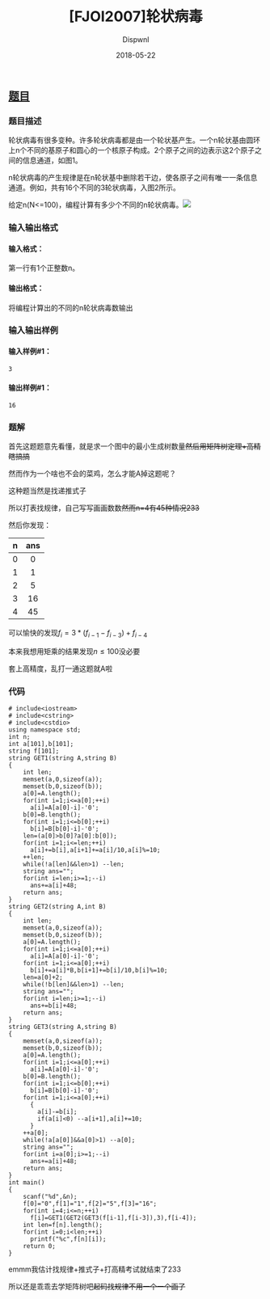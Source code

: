 ﻿---
layout:     post
title:      "[FJOI2007]轮状病毒"
date:       2018-05-22
author:     "Dispwnl"
header-img: "img/used/43.jpg"
catalog: true
tags:
    - 动态规划
    - 高精度
    - 瞎搞
---

## [题目](https://www.luogu.org/problemnew/show/P2144)
### 题目描述
轮状病毒有很多变种。许多轮状病毒都是由一个轮状基产生。一个n轮状基由圆环上n个不同的基原子和圆心的一个核原子构成。2个原子之间的边表示这2个原子之间的信息通道，如图1。

n轮状病毒的产生规律是在n轮状基中删除若干边，使各原子之间有唯一一条信息通道。例如，共有16个不同的3轮状病毒，入图2所示。

给定n(N<=100)，编程计算有多少个不同的n轮状病毒。![](https://cdn.luogu.org/upload/pic/1408.png)

### 输入输出格式
#### 输入格式：
第一行有1个正整数n。

#### 输出格式：
将编程计算出的不同的n轮状病毒数输出

### 输入输出样例
#### 输入样例#1： 
```plain
3
```
#### 输出样例#1： 
```plain
16
```
### 题解

首先这题题意先看懂，就是求一个图中的最小生成树数量~~然后用矩阵树定理+高精瞎搞搞~~

然而作为一个啥也不会的菜鸡，怎么才能A掉这题呢？

这种题当然是找递推式子

所以打表找规律，自己写写画画数数~~然而n=4有45种情况233~~

然后你发现：

| n | ans |
| :----------: | :----------: |
| 0 | 0 |
| 1 | 1 |
| 2 | 5 |
| 3 | 16 |
| 4 |  45|


可以愉快的发现$f_i=3*(f_{i-1}-f_{i-3})+f_{i-4}$

本来我想用矩乘的结果发现$n\leq 100$没必要

套上高精度，乱打一通这题就A啦

### 代码
```
# include<iostream>
# include<cstring>
# include<cstdio>
using namespace std;
int n;
int a[101],b[101];
string f[101];
string GET1(string A,string B)
{
  	int len;
	memset(a,0,sizeof(a));
	memset(b,0,sizeof(b));
  	a[0]=A.length();
  	for(int i=1;i<=a[0];++i)
      a[i]=A[a[0]-i]-'0';
	b[0]=B.length();
  	for(int i=1;i<=b[0];++i)
      b[i]=B[b[0]-i]-'0';
  	len=(a[0]>b[0]?a[0]:b[0]);
  	for(int i=1;i<=len;++i)
      a[i]+=b[i],a[i+1]+=a[i]/10,a[i]%=10;   
  	++len;
  	while(!a[len]&&len>1) --len;
  	string ans="";
	for(int i=len;i>=1;--i)
      ans+=a[i]+48;
    return ans;
}
string GET2(string A,int B)
{
	int len;
  	memset(a,0,sizeof(a));
  	memset(b,0,sizeof(b));
  	a[0]=A.length();
  	for(int i=1;i<=a[0];++i)
      a[i]=A[a[0]-i]-'0';
  	for(int i=1;i<=a[0];++i)
      b[i]+=a[i]*B,b[i+1]+=b[i]/10,b[i]%=10;   
  	len=a[0]+2;
  	while(!b[len]&&len>1) --len;
  	string ans="";
  	for(int i=len;i>=1;--i)
  	  ans+=b[i]+48;
  	return ans;
}
string GET3(string A,string B)
{
	memset(a,0,sizeof(a));
  	memset(b,0,sizeof(b));
	a[0]=A.length();
  	for(int i=1;i<=a[0];++i)
      a[i]=A[a[0]-i]-'0';
  	b[0]=B.length();
  	for(int i=1;i<=b[0];++i)
      b[i]=B[b[0]-i]-'0';
    for(int i=1;i<=a[0];++i)
      {
	  	a[i]-=b[i];
       	if(a[i]<0) --a[i+1],a[i]+=10;
      }
    ++a[0];
    while(!a[a[0]]&&a[0]>1) --a[0];
    string ans="";
    for(int i=a[0];i>=1;--i)
      ans+=a[i]+48;
    return ans;
}
int main()
{
	scanf("%d",&n);
	f[0]="0",f[1]="1",f[2]="5",f[3]="16";
	for(int i=4;i<=n;++i)
	  f[i]=GET1(GET2(GET3(f[i-1],f[i-3]),3),f[i-4]);
	int len=f[n].length();
	for(int i=0;i<len;++i)
	  printf("%c",f[n][i]);
	return 0;
}
```

emmm我估计找规律+推式子+打高精考试就结束了233

所以还是乖乖去学矩阵树吧~~起码找规律不用一个一个画了~~
